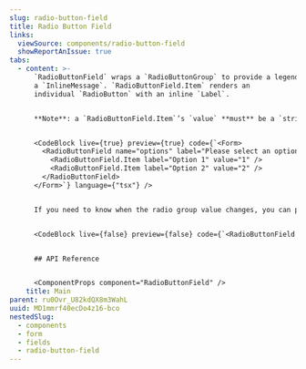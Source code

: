 ```yaml
---
slug: radio-button-field
title: Radio Button Field
links:
  viewSource: components/radio-button-field
  showReportAnIssue: true
tabs:
  - content: >-
      `RadioButtonField` wraps a `RadioButtonGroup` to provide a legend and
      a `InlineMessage`. `RadioButtonField.Item` renders an
      individual `RadioButton` with an inline `Label`.


      **Note**: a `RadioButtonField.Item`’s `value` **must** be a `string`.


      <CodeBlock live={true} preview={true} code={`<Form>
        <RadioButtonField name="options" label="Please select an option">
          <RadioButtonField.Item label="Option 1" value="1" />
          <RadioButtonField.Item label="Option 2" value="2" />
        </RadioButtonField>
      </Form>`} language={"tsx"} />


      If you need to know when the radio group value changes, you can pass `onValueChange`, which takes a `string` type as input.


      <CodeBlock live={false} preview={false} code={`<RadioButtonField onValueChange={onChangeHandler} />`} language={"tsx"} />


      ## API Reference


      <ComponentProps component="RadioButtonField" />
    title: Main
parent: ru0Ovr_U82kdQX8m3WahL
uuid: MD1mmrf40ecDo4z16-bco
nestedSlug:
  - components
  - form
  - fields
  - radio-button-field
---
```

